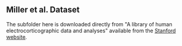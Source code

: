 ## Miller et al. Dataset

The subfolder here is downloaded directly from "A library of human electrocorticographic data and analyses" available from the [Stanford website](https://exhibits.stanford.edu/data/catalog/zk881ps0522).